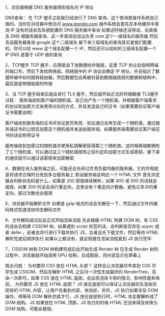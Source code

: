 1、浏览器根据 DNS 服务器得到域名的 IP 地址

DNS查询：
在 TCP 握手之前就已经进行了 DNS 查询，这个查询是操作系统自己做的。当你在浏览器中想访问 www.google.com
操作系统会首先在本地缓存中查询 IP
没有的话会去系统配置的 DNS 服务器中查询
如果这时候还没得话，会直接去 DNS 根服务器查询，这一步查询会找出负责 com 这个一级域名的服务器
然后去该服务器查询 google 这个二级域名
接下来三级域名的查询其实是我们配置的，你可以给 www 这个域名配置一个 IP，然后还可以给别的三级域名配置一个 IP
DNS 是基于 UDP 做的查询

2、TCP握手
TCP 握手，应用层会下发数据给传输层，这里 TCP 协议会指明两端的端口号，然后下发给网络层。网络层中的 IP 协议会确定 IP 地址，并且指示了数据传输中如何跳转路由器。然后数据包会再被封装到数据链路层的数据帧结构中，最后就是物理层面的传输

3、当 TCP 握手结束后就会进行 TLS 握手，然后就开始正式的传输数据
TLS握手过程：
服务端收到客户端的随机值，自己也产生一个随机值，并根据客户端需求的协议和加密方式来使用对应的方式，并且发送自己的证书（如果需要验证客户端证书需要说明）

客户端收到服务端的证书并验证是否有效，验证通过会再生成一个随机值，通过服务端证书的公钥去加密这个随机值并发送给服务端，如果服务端需要验证客户端证书的话会附带证书

服务端收到加密过的随机值并使用私钥解密获得第三个随机值，这时候两端都拥有了三个随机值，可以通过这三个随机值按照之前约定的加密方式生成密钥，接下来的通信就可以通过该密钥来加密解密

4、数据在进入服务端之前，可能还会先经过负责负载均衡的服务器，它的作用就是将请求合理的分发到多台服务器上
假设服务端会响应一个 HTML 文件
首先浏览器会判断状态码是什么，如果是 200 那就继续解析，如果 400 或 500 的话就会报错，如果 300 的话会进行重定向，这里会有个重定向计数器，避免过多次的重定向，超过次数也会报错

5、浏览器开始解析文件
如果是 gzip 格式的话会先解压一下，然后通过文件的编码格式知道该如何去解码文件

6、文件解码成功后会正式开始渲染流程
先会根据 HTML 构建 DOM 树，有 CSS 的话会去构建 CSSOM 树。如果遇到 script 标签的话，会判断是否存在 async 或者 defer ，前者会并行进行下载并执行 JS，后者会先下载文件，然后等待 HTML 解析完成后顺序执行
如果以上都没有，就会阻塞住渲染流程直到 JS 执行完毕

7、CSSOM 树和 DOM 树构建完成后会开始生成 Render 树
在生成 Render 树的过程中，浏览器就开始调用 GPU 绘制，合成图层，将内容显示在屏幕上





相关问题：
为何要将 CSS 放在 HTML 头部？
这样会让浏览器尽早拿到 CSS 尽早生成 CSSOM，然后在解析 HTML 之后可一次性生成最终的 RenderTree，渲染一次即可。如果 CSS 放在 HTML 底部，会出现渲染卡顿的情况，影响性能和体验。
为何要将 JS 放在 HTML 底部？
JS 放在底部可以保证让浏览器优先渲染完现有的 HTML 内容，让用户先看到内容，体验好。另外，JS 执行如果涉及 DOM 操作，得等待 DOM 解析完成才行，JS 放在底部执行时，HTML 肯定都解析成了 DOM 结构。JS 如果放在 HTML 顶部，JS 执行的时候 HTML 还没来得及转换为 DOM 结构，可能会报错。